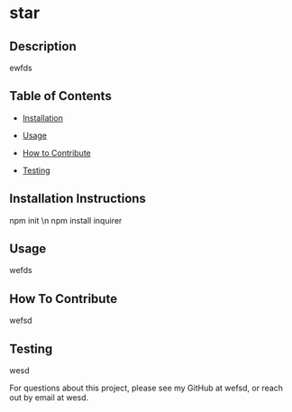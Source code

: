 # star

## Description
  ewfds





## Table of Contents
- [Installation](#installation)

- [Usage](#usage)

- [How to Contribute](#how-to-contribute)

- [Testing](#testing)




## Installation Instructions
  npm init \n npm install inquirer

## Usage
  wefds

## How To Contribute
  wefsd

## Testing
  wesd

For questions about this project, please see my GitHub at wefsd, or reach out by email at wesd.


